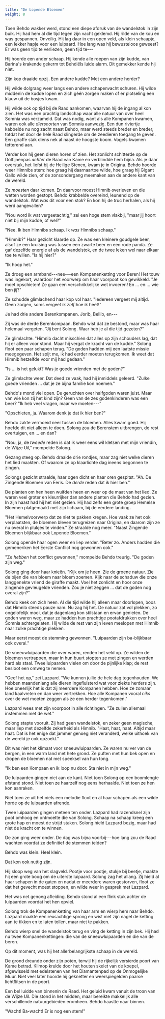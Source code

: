 ```yaml
---
title: "De Lopende Bloemen"
weight: 8
---
```


Toen Behdo wakker werd, stond een diepe afdruk van de wandelstok in zijn buik. Hij had hem al die tijd tegen zijn vacht geklemd. Hij rilde van de kou en was gespannen. Onveilig. Hij lag daar in een open veld, als klein schaapje, een lekker hapje voor een luipaard. Hoe lang was hij bewusteloos geweest? Er was geen tijd te verliezen, geen tijd te---

Hij hoorde een ander schaap. Hij kende alle roepen van zijn kudde, van Barina's krakende gekerm tot Behdiëls luide alarm. Dit gemekker kende hij niet.

Zijn kop draaide opzij. Een andere kudde? Met een andere herder?

Hij wilde dolgraag weer langs een andere schapenvacht schuren. Hij wilde middenin de kudde lopen en zich géén zorgen maken of er plotseling een klauw uit de bosjes kwam.

Hij wilde ook op tijd bij de Raad aankomen, waarvan hij de ingang al kon zien. Het was een prachtig landschap waar alle natuur van over heel Somnia was verzameld. Dat was nodig, want als alle Kompanen kwamen, waren ook alle _diersoorten_ van Somnia aanwezig. Een dun riviertje kabbelde nu nog zacht naast Behdo, maar werd steeds breder en breder, totdat het door de hele Raad slingerde om de zeedieren toegang te geven. Een giraffe stak diens nek al naast de hoogste boom. Vogels kwamen tetterend aan. 

Verder kon hij geen dieren horen of zien. Het zonlicht schitterde op de Dolfijnenpas _achter_ de Raad van Kame en verblindde hem bijna. Als je daar overstak, het liefst bij de Heilige Stenen, kwam je in Origina. Behdo hoorde weer Himnibs stem: hoe graag hij daarnaartoe wilde, hoe graag hij Gigant Gallo wilde zien, of de zonsondergang meemaken aan de andere kant van de wereld.

Ze _moesten_ daar komen. En daarvoor moest Himnib overleven en die wetten worden gestopt. Behdo krabbelde overeind, leunend op de wandelstok. Wat _was_ dit voor een stok? En kon hij de truc herhalen, als hij werd aangevallen?

"Nou word ik wat vergeetachtig," zei een hoge stem vlakbij, "maar jij hoort niet bij mijn kudde, of wel?"

"Nee. Ik ben Himnibs schaap. Ik _was_ Himnibs schaap."

"Himnib?" Haar gezicht klaarde op. Ze was een kleinere goudgele beer, alsof ze een kruising was tussen een zwarte beer en een rode panda. Ze gaf dezelfde energie af als de wandelstok, en de twee leken wel naar elkaar toe te willen. "Is hij hier?"

"Ik hoop het."

Ze droeg een armband---nee---een Kompanenketting voor Beren! Het touw was ingekort, waardoor het voorwerp om haar voorpoot kon gewikkeld. "Je moet opschieten! Ze gaan een verschrikkelijke wet invoeren! En ... en ... wie ben jij?"

Ze schudde glimlachend haar kop vol haar. "Iedereen vergeet mij altijd. Geen zorgen, soms vergeet ik _zelf_ hoe ik heet!"

Je had drie andere Berenkompanen. Jorib, Bellib, en---

Zij was de derde Berenkompaan. Behdo wist dat ze bestond, maar was haar helemaal vergeten. "Jij bent Solong. Waar heb je al die tijd gezeten?"

Ze glimlachte. "Himnib dacht misschien dat alles op zijn schouders lag, dat hij er alleen voor stond. Maar hij vergat de kracht van de kudde." Solong floot een paar schapen terug. "De goden hadden mij een laatste missie meegegeven. Het spijt me, ik had eerder moeten terugkomen. Ik weet dat Himnib hetzelfde voor mij had gedaan."

"Is ... is het gelukt? Was je goede vrienden met de goden?"

Ze glimlachte weer. Dat deed ze vaak, had hij inmiddels geleerd. "Zulke goede vrienden ... dat je ze bijna familie kon noemen."

Behdo's mond viel open. De geruchten over halfgoden waren juist. Maar van wie kon zij het kind zijn? Geen van de zes godenkinderen was een beer? "Ik heb veel vragen, maar we moeten---"

"Opschieten, ja. Waarom denk je dat ik hier ben?" 

Behdo zakte vermoeid neer tussen de bloemen. Alles kwam goed. Hij hoefde dit niet alleen te doen. Solong zou de Berenstem uitbrengen, de rest overtuigen, en ... en dan?

"Nou, ja, de _tweede_ reden is dat ik weer eens wil kletsen met mijn vriendin, de Wijze Uil," mompelde Solong.

Gezang steeg op. Behdo draaide drie rondjes, maar zag niet welke dieren het lied maakten. Of waarom ze op klaarlichte dag ineens begonnen te zingen.

Solongs gezicht straalde, haar ogen dicht en haar oren gespitst. "Ah. De Zingende Bloemen van Eeris. De _derde_ reden dat ik hier ben."

De planten om hen heen wuifden heen en weer op de maat van het lied. Ze waren veel groter en kleurrijker dan andere planten die Behdo had gezien. In zijn haast had hij het niet gezien. Hij had zelfs een grote groep Hemelse Bloemen platgemaakt met zijn lichaam, bij de eerdere landing.

"Het Hemelvoorwerp dat ze niet te pakken kregen. Hoe vaak ze het ook verplaatsten, de bloemen bleven terugreizen naar Origina, en daarom zijn ze nu overal in plukjes te vinden." Ze straalde nog meer. "Naast Zingende Bloemen blijkbaar ook Lopende Bloemen."

Solong opende haar ogen weer en liep verder. "Beter zo. Anders hadden die gemeneriken het Eerste Conflict nog gewonnen ook." 

"Ze _hebben_ het conflict gewonnen," mompelde Behdo treurig. "De goden zijn weg."

Solong ging door haar knieën. "Kijk om je heen. Zie de groene natuur. Zie de bijen die van bloem naar bloem zoemen. Kijk naar de schaduw die onze langgenekte vriend de giraffe maakt. Voel het zonlicht en hoor onze zingende gevleugelde vrienden. Zou je niet zeggen ... dat de goden nog overal zijn?"

Behdo keek om zich heen. Al die tijd wilde hij alleen maar doorlopen, boos dat Himnib steeds pauze nam. Nu zag hij het. De natuur zat vol plekken, zo ongelofelijk mooi, dat je dagenlang kon stilstaan en ervan genieten. De goden waren weg, maar ze hadden hun prachtige pootafdrukken over heel Somnia achtergelaten. Hij wilde de rest van zijn leven meelopen met Himnib naar zulke prachtige plekken.

Maar eerst moest de stemming gewonnen. "Luipaarden zijn ba-blijkbaar ook overal." 

De sneeuwluipaarden die over waren, renden het veld op. Ze wilden de bloemen vertrappen, maar in hun buurt stopten ze met zingen en werden hard als staal. Twee luipaarden vielen om door de pijnlijke klap; de rest besloot een omweg te nemen. 

"Geef het op," zei Lazpard. "We kunnen jullie de hele dag tegenhouden. We hebben maandenlang alle dieren ingefluisterd wat voor ziekte herders zijn. Hoe oneerlijk het is dat zij meerdere Kompanen hebben. Hoe ze zomaar land kaalvreten en dan weer vertrekken. Hoe alle Kompanen vooral _niks_ over de wet moeten zeggen als ze een herder tegenkomen."

Lazpard wees met zijn voorpoot in alle richtingen. "Ze zullen allemaal instemmen met de wet."

Solong stapte vooruit. Zij had geen wandelstok, en zeker geen magische, maar liep met dezelfde zekerheid als Himnib. "Haat, haat, haat. Altijd maar haat. Dat is het enige dat jammer genoeg niet veranderd, welke uithoek van de wereld je ook opzoekt."

Dit was niet het klimaat voor sneeuwluipaarden. Ze waren nu ver van de bergen, in een warm land met hete grond. Ze puften met hun bek open en dropen de bloemen nat met speeksel van hun tong. 

"Ik ben een Kompaan en ik loop nu door. Sta niet in mijn weg."

De luipaarden gingen niet aan de kant. Niet toen Solong op een boomlengte afstand stond. Niet toen ze haarzelf nog eens herhaalde. Niet toen ze hen kon aanraken.

Niet toen ze uit het niets een melodie floot en al haar schapen als een wilde horde op de luipaarden afrende.

Twee luipaarden gingen meteen ten onder. Lazpard had razendsnel zijn poot omhoog en ontmoette die van Solong. Schaap na schaap kreeg een grote hap en moest de strijd staken. Solong hield Lazpard bezig, maar had niet de kracht om te winnen.

De zon ging weer onder. De dag was bijna voorbij---hoe lang zou de Raad wachten voordat ze definitief de stemmen telden?

Behdo was klein. Heel klein.

Dat kon ook nuttig zijn.

Hij sloop weg van het slagveld. Pootje voor pootje, stukje bij beetje, maakte hij een grote boog om de uiterste luipaard. Solong zag het allang. Zij hield al haar schapen in de gaten en nadat er meerdere waren gestorven, floot ze dat het gevecht moest stoppen, en wilde weer in gesprek met Lazpard.

Het was net genoeg afleiding. Behdo stond al een flink stuk achter de luipaarden voordat het hen opviel.

Solong trok de Kompanenketting van haar arm en wierp hem naar Behdo. Lazpard maakte een reusachtige sprong en wist met zijn nagel de ketting aan te tikken en te laten tollen, maar niet te pakken.

Behdo wierp snel de wandelstok terug en ving de ketting in zijn bek. Hij had nu twee Kompanenkettingen: die van de sneeuwluipaarden en die van de beren.

Op dit moment, was hij het allerbelangrijkste schaap in de wereld.

De grond dreunde onder zijn poten, terwijl hij de rijkelijk versierde poort van Kame betrad. Klimop krulde door het houten skelet van de koepel, afgewisseld met edelstenen van het Diamantenpad op de Onmogelijke Muur. Niet veel later hoorde hij geknetter en weerspiegelden paarse lichtflitsen in de poort.

Een bel luidde van binnenin de Raad. Het geluid kwam vanuit de troon van de Wijze Uil. Die stond in het midden, maar bereikte makkelijk alle verschillende natuurgebieden eromheen. Behdo haastte naar binnen.

"Wacht! Ba-wacht! Er is nog een stem!"